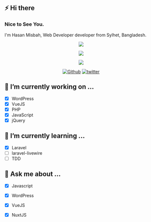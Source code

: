 ## ⚡ Hi there 
### Nice to See You.
I'm Hasan Misbah, Web Developer developer from  Sylhet, Bangladesh.


<p align="center">
<a href="https://github.com/hasanmisbah">
<img src="https://github-readme-stats.vercel.app/api?username=hasanmisbah&show_icons=true&include_all_commits=true&cache_seconds=3200"/>
</a>
</p>


<p align="center">
<a href="https://github.com/hasanmisbah">
<img src="https://github-readme-stats.vercel.app/api/wakatime?username=hasanmisbah&cache_seconds=3200"/>
</a>
</p>

<p align="center">
<a href="https://github.com/hasanmisbah">
<img src="https://github-readme-stats.vercel.app/api/top-langs/?username=hasanmisbah&layout=compact&cache_seconds=3200"/>
</a>
</p>



<p align="center">
<a href="https://github.com/hasanmisbah"><img title="Github" src="https://img.shields.io/badge/Github-hasanmisbah-blue?style=for-the-badge&logo=github"></a>
<a href="https://twitter.com/hasanmisbah"><img title="twitter" src="https://img.shields.io/badge/twitter-hasanmisbah-blue?style=for-the-badge&logo=twitter"></a>
</p>

## 🔭 I’m currently working on ...
- [x] WordPress
- [x] VueJS
- [x] PHP
- [x] JavaScript 
- [x] jQuery

## 🌱 I’m currently learning ...
- [x] Laravel
- [ ] laravel-livewire
- [ ] TDD

## 💬 Ask me about ...
- [x] Javascript
- [x] WordPress
- [x] VueJS
- [x] NuxtJS



<!--
**hasanmisbah/hasanmisbah** is a ✨ _special_ ✨ repository because its `README.md` (this file) appears on your GitHub profile.

Here are some ideas to get you started:

- 🔭 I’m currently working on ...
- 🌱 I’m currently learning ...
- 👯 I’m looking to collaborate on ...
- 🤔 I’m looking for help with ...
- 💬 Ask me about ...
- 📫 How to reach me: ...
- 😄 Pronouns: ...
- ⚡ Fun fact: ...
-->
